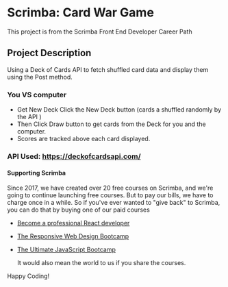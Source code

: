 # Scrimba: Card War Game 

This project is from the Scrimba Front End Developer Career Path

## Project Description
Using a Deck of Cards API to fetch shuffled card data and display them using the Post method. 

### You VS computer
- Get New Deck Click the New Deck button (cards a shuffled randomly by the API )
- Then Click Draw button to get cards from the Deck for you and the computer. 
- Scores are tracked above each card displayed.

### API Used: https://deckofcardsapi.com/

#### Supporting Scrimba

Since 2017, we have created over 20 free courses on Scrimba, and we're going to
continue launching free courses. But to pay our bills, we have to charge once
in a while. So if you've ever wanted to "give back" to Scrimba, you can do that by buying
	one of our paid courses

- [Become a professional React developer](https://scrimba.com/course/greact)
- [The Responsive Web Design Bootcamp](https://scrimba.com/course/gresponsive)
- [The Ultimate JavaScript Bootcamp](https://scrimba.com/course/gjavascript)

	It would also mean the world to us if you share the courses.  

Happy Coding!
